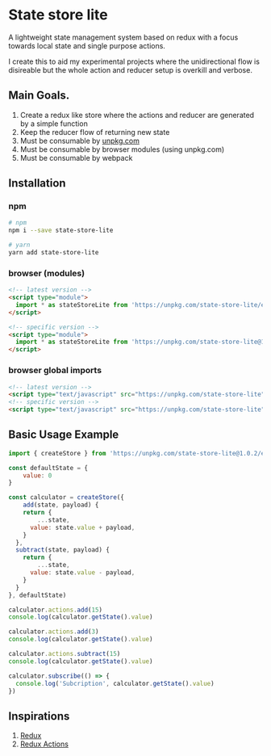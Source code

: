# State store lite

A lightweight state management system based on redux with a focus towards local state and single purpose actions.

I create this to aid my experimental projects where the unidirectional flow is disireable but the whole action and reducer setup is overkill and verbose.

## Main Goals.
1. Create a redux like store where the actions and reducer are generated by a simple function
2. Keep the reducer flow of returning new state
3. Must be consumable by [unpkg.com](https://unpkg.com/)
4. Must be consumable by browser modules (using unpkg.com)
5. Must be consumable by webpack

## Installation
### npm
```bash
# npm
npm i --save state-store-lite

# yarn
yarn add state-store-lite
```
### browser (modules)
```html
<!-- latest version -->
<script type="module">
  import * as stateStoreLite from 'https://unpkg.com/state-store-lite/es/statestorelit.mjs?module'
</script>

<!-- specific version -->
<script type="module">
  import * as stateStoreLite from 'https://unpkg.com/state-store-lite@1.0.2/es/statestorelit.mjs?module'
</script>

```
### browser global imports
```html
<!-- latest version -->
<script type="text/javascript" src="https://unpkg.com/state-store-lite"></script>
<!-- specific version -->
<script type="text/javascript" src="https://unpkg.com/state-store-lite"></script>
```
## Basic Usage Example
```js
import { createStore } from 'https://unpkg.com/state-store-lite@1.0.2/es/statestorelit.mjs?module'

const defaultState = {
	value: 0
}

const calculator = createStore({
	add(state, payload) {
  	return {
    	...state,
      value: state.value + payload,
    }
  },
  subtract(state, payload) {
  	return {
    	...state,
      value: state.value - payload,
    }
  }
}, defaultState)

calculator.actions.add(15)
console.log(calculator.getState().value)

calculator.actions.add(3)
console.log(calculator.getState().value)

calculator.actions.subtract(15)
console.log(calculator.getState().value)

calculator.subscribe(() => {
  console.log('Subcription', calculator.getState().value)
})
```

## Inspirations
1. [Redux](https://github.com/reduxjs/redux)
2. [Redux Actions](https://github.com/redux-utilities/redux-actions)
